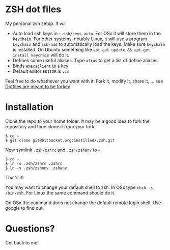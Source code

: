 # ZSH dot files

My personal zsh setup. It will

* Auto load ssh keys in `~.ssh/keys_auto`. For OSx it will store
  them in the `keychain`. For other systems, notably Linux, it will
  use a program `keychain` and `ssh-add` to automatically load the keys.
  Make sure `keychain` is installed. On Ubuntu something like
  `apt-get update && apt-get install keychain` will do it.
* Defines some useful aliases. Type `alias` to get a list of define aliases.
* Binds `emacsclient` to `e` key
* Default editor `EDITOR` is `vim`

Feel free to do whathever you want with it: Fork it, modify it, share it, ...
see [Dotfiles are meant to be forked][url_holman].

[url_holman]: http://zachholman.com/2010/08/dotfiles-are-meant-to-be-forked/



# Installation
Clone the repo to your home folder. It may be a good idea to fork the repository
and then clone it from your fork.

    $ cd ~
    $ git clone git@bitbucket.org:instilled/.zsh.git

Now symlink `.zsh/zshrc` and `.zsh/zshenv` to `~`:

    $ cd ~
    $ ln -s .zsh/zshrc .zshrc
    $ ln -s .zsh/zshenv .zshenv

That's it!

You may want to change your default shell to zsh. In OSx type `chsh -s /bin/zsh`.
For Linux the same command should do it.

On OSx the command does not change the default remote login shell.
Use google to find out.

# Questions?
Get back to me!
